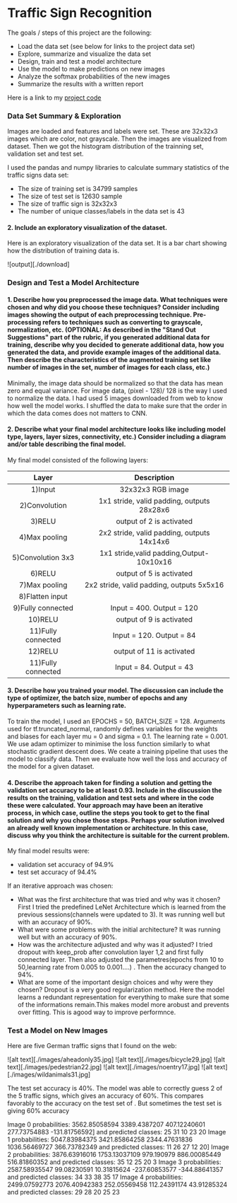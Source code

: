 # **Traffic Sign Recognition** 

The goals / steps of this project are the following:
* Load the data set (see below for links to the project data set)
* Explore, summarize and visualize the data set
* Design, train and test a model architecture
* Use the model to make predictions on new images
* Analyze the softmax probabilities of the new images
* Summarize the results with a written report


[//]: # (Image References)

[image1]: ./examples/visualization.jpg "Visualization"
[image2]: ./examples/grayscale.jpg "Grayscaling"
[image3]: ./examples/random_noise.jpg "Random Noise"
[image4]: ./examples/placeholder.png "Traffic Sign 1"
[image5]: ./examples/placeholder.png "Traffic Sign 2"
[image6]: ./examples/placeholder.png "Traffic Sign 3"
[image7]: ./examples/placeholder.png "Traffic Sign 4"
[image8]: ./examples/placeholder.png "Traffic Sign 5"


Here is a link to my [project code](./Traffic_Sign_Classifier.ipynb)

### Data Set Summary & Exploration

Images are loaded and features and labels were set. These are 32x32x3 images which are color, not grayscale. Then the images are visualized from dataset. Then we got the histogram distribution of the trainning set, validation set and test set.

I used the pandas and numpy libraries to calculate summary statistics of the traffic
signs data set:

* The size of training set is 34799 samples
* The size of test set is 12630 sample
* The size of traffic sign is 32x32x3
* The number of unique classes/labels in the data set is 43

#### 2. Include an exploratory visualization of the dataset.

Here is an exploratory visualization of the data set. It is a bar chart showing how the distribution of training data is.

![output][./download]

### Design and Test a Model Architecture

#### 1. Describe how you preprocessed the image data. What techniques were chosen and why did you choose these techniques? Consider including images showing the output of each preprocessing technique. Pre-processing refers to techniques such as converting to grayscale, normalization, etc. (OPTIONAL: As described in the "Stand Out Suggestions" part of the rubric, if you generated additional data for training, describe why you decided to generate additional data, how you generated the data, and provide example images of the additional data. Then describe the characteristics of the augmented training set like number of images in the set, number of images for each class, etc.)

Minimally, the image data should be normalized so that the data has mean zero and equal variance. For image data, (pixel - 128)/ 128 is the way I used to normalize the data. I had used 5 images downloaded from web to know how well the model works. I shuffled the data to make sure that the order in which the data comes does not matters to CNN.

#### 2. Describe what your final model architecture looks like including model type, layers, layer sizes, connectivity, etc.) Consider including a diagram and/or table describing the final model.

My final model consisted of the following layers:

| Layer         		|     Description	        					| 
|:---------------------:|:---------------------------------------------:| 
| 1)Input         		| 32x32x3 RGB image   							| 
| 2)Convolution       	| 1x1 stride, valid padding, outputs 28x28x6 	|
| 3)RELU				|output of 2 is activated   					|
| 4)Max pooling	      	| 2x2 stride, valid padding, outputs 14x14x6	|
| 5)Convolution 3x3	    |1x1 stride,valid padding,Output-10x10x16		|
| 6)RELU		        | output of 5 is activated						|
| 7)Max pooling			|2x2 stride, valid padding, outputs 5x5x16		|
| 8)Flatten input   	|												|
| 9)Fully connected		|Input = 400. Output = 120  					|
| 10)RELU				|output of 9 is activated						|
| 11)Fully connected	|Input = 120. Output = 84       				|
| 12)RELU				|output of 11 is activated						|
| 11)Fully connected	|Input = 84. Output = 43        				|


#### 3. Describe how you trained your model. The discussion can include the type of optimizer, the batch size, number of epochs and any hyperparameters such as learning rate.

To train the model, I used an EPOCHS = 50, BATCH_SIZE = 128. Arguments used for tf.truncated_normal, randomly defines variables for the weights and biases for each layer mu = 0 and sigma = 0.1. The learning rate = 0.001. We use adam optimizer to minimise the loss function similarly to what stochastic gradient descent does. We ceate a training pipeline that uses the model to classify data. Then we evaluate how well the loss and accuracy of the model for a given dataset. 

#### 4. Describe the approach taken for finding a solution and getting the validation set accuracy to be at least 0.93. Include in the discussion the results on the training, validation and test sets and where in the code these were calculated. Your approach may have been an iterative process, in which case, outline the steps you took to get to the final solution and why you chose those steps. Perhaps your solution involved an already well known implementation or architecture. In this case, discuss why you think the architecture is suitable for the current problem.

My final model results were:
* validation set accuracy of 94.9%
* test set accuracy of 94.4%

If an iterative approach was chosen:
* What was the first architecture that was tried and why was it chosen?
   First I tried the predefined LeNet Architecture which is learned from the previous sessions(channels were updated to 3). It was running    well but with an accuracy of 90%. 
* What were some problems with the initial architecture?
   It was running well but with an accuracy of 90%.
* How was the architecture adjusted and why was it adjusted?
    I tried dropout with keep_prob after convolution layer 1,2 and first fully connected layer. Then also adjusted the parametres(epochs       from 10 to 50,learning rate from 0.005 to 0.001....) . Then the accuracy changed to 94%.
* What are some of the important design choices and why were they chosen? 
    Dropout is a very good regularization method. Here the model learns a redundant representation for everything to make sure that some of the informations remain.This makes model more arobust and prevents over fitting. This is agood way to improve performnce.


### Test a Model on New Images

Here are five German traffic signs that I found on the web:

![alt text][./images/aheadonly35.jpg] ![alt text][./images/bicycle29.jpg] ![alt text][./images/pedestrian22.jpg] 
![alt text][./images/noentry17.jpg] ![alt text][./images/wildanimals31.jpg]


The test set accuracy is 40%. The model was able to correctly guess 2 of the 5 traffic signs, which gives an accuracy of 60%. This compares favorably to the accuracy on the test set of . But sometimes the test set is giving 60% accuracy

Image 0 probabilities:  3562.85058594  3389.4387207    407.12240601   277.73754883  -131.81756592] 
 and predicted classes: 25 31 10 23 20
Image 1 probabilities:  5047.83984375  3421.85864258  2344.47631836  1036.56469727   366.73782349 
 and predicted classes: 11 26 27 12 20]
Image 2 probabilities:  3876.63916016  1753.13037109   979.190979     886.00085449   516.81860352
 and predicted classes: 35 12 25 20  3
Image 3 probabilities:  2587.58935547    99.08230591    10.31815624  -237.60853577  -344.88641357
 and predicted classes: 34 33 38 35 17
Image 4 probabilities:  2499.07592773  2076.40942383   252.05569458   112.24391174    43.91285324 
 and predicted classes: 29 28 20 25 23




